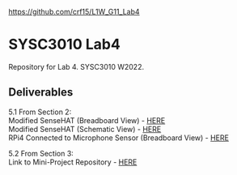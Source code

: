 https://github.com/crf15/L1W_G11_Lab4
<h1>SYSC3010 Lab4</h1>
<p>
Repository for Lab 4. SYSC3010 W2022.
</p>

<h2>Deliverables</h2>
5.1 From Section 2: <br>
Modified SenseHAT (Breadboard View) - <a href="./sensehat_bb_use_gpio4.png">HERE</a> <br>
Modified SenseHAT (Schematic View) - <a href="./sensehat_use_gpio4.png">HERE</a> <br>
RPi4 Connected to Microphone Sensor (Breadboard View) - <a href="./rpi4_connect_sensor_use_gpio3.png">HERE</a> <br>

5.2 From Section 3: <br>
Link to Mini-Project Repository - <a href="https://github.com/crf15/L1W_G11_Lab4">HERE</a>
